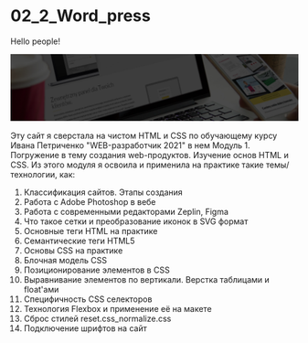 # 02_2_Word_press

Hello people!

![WordPress](https://github.com/Sati-prog/02_2_Word_press/blob/main/src/img/bg/second_bg.png)

Эту сайт я сверстала на чистом HTML и CSS по обучающему курсу Ивана Петриченко "WEB-разработчик 2021" в нем
Модуль 1. Погружение в тему создания web-продуктов. Изучение основ HTML и CSS. Из этого модуля я освоила и применила на практике
такие темы/технологии, как:

1) Классификация сайтов. Этапы создания
2) Работа с Adobe Photoshop в вебе
3) Работа с современными редакторами Zeplin, Figma
4) Что такое сетки и преобразование иконок в SVG формат
5) Основные теги HTML на практике
6) Семантические теги HTML5
7) Основы CSS на практике
8) Блочная модель CSS
9) Позиционирование элементов в CSS
10) Выравнивание элементов по вертикали. Верстка таблицами и float'ами
11) Специфичность CSS селекторов
12) Технология Flexbox и применение её на макете
13) Сброс стилей reset.css_normalize.css
14) Подключение шрифтов на сайт
